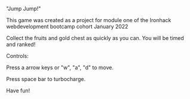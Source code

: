 "Jump Jump!"

This game was created as a project for module one of the Ironhack webdevelopment bootcamp cohort January 2022

Collect the fruits and gold chest as quickly as you can. You will be timed and ranked!

Controls:

Press a arrow keys or "w", "a", "d" to move.

Press space bar to turbocharge.

Have fun!